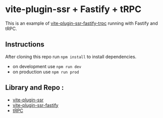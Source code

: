 # vite-plugin-ssr + Fastify + tRPC

This is an example of [vite-plugin-ssr-fastify-trpc](https://github.com/brillout/vite-plugin-ssr) running with Fastify and tRPC.

## Instructions

After cloning this repo run `npm install` to install dependencies.

- on development use `npm run dev`
- on production use `npm run prod`

## Library and Repo :

- [vite-plugin-ssr](https://github.com/brillout/vite-plugin-ssr)
- [vite-plugin-ssr-fastify](https://github.com/giacomorebonato/vite-plugin-ssr-fastify)
- [tRPC](https://github.com/trpc/trpc)
